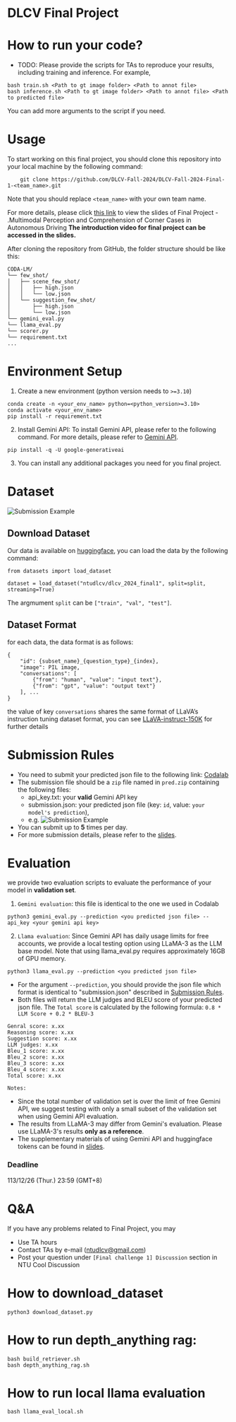 # DLCV Final Project

# How to run your code?
* TODO: Please provide the scripts for TAs to reproduce your results, including training and inference. For example, 

```
bash train.sh <Path to gt image folder> <Path to annot file>
bash inference.sh <Path to gt image folder> <Path to annot file> <Path to predicted file>
```

You can add more arguments to the script if you need.

# Usage
To start working on this final project, you should clone this repository into your local machine by the following command:
```
    git clone https://github.com/DLCV-Fall-2024/DLCV-Fall-2024-Final-1-<team_name>.git
```  
Note that you should replace `<team_name>` with your own team name.

For more details, please click [this link](https://docs.google.com/presentation/d/1eeXx_dL0OgkDn9_lhXnimTHrE6OYvAiiVOBwo2CTVOQ/edit#slide=id.g3196368f9ef_0_288) to view the slides of Final Project - .Multimodal Perception and Comprehension of Corner Cases in Autonomous Driving **The introduction video for final project can be accessed in the slides.**

After cloning the repository from GitHub, the folder structure should be like this:
```
CODA-LM/
└── few_shot/
│   ├── scene_few_shot/
│   │   ├── high.json
│   │   └── low.json
│   └── suggestion_few_shot/
│       ├── high.json
│       └── low.json 
└── gemini_eval.py
└── llama_eval.py
└── scorer.py
└── requirement.txt
...
```

# Environment Setup
1. Create a new environment (python version needs to `>=3.10`)
```
conda create -n <your_env_name> python=<python_version>=3.10>
conda activate <your_env_name>
pip install -r requirement.txt
```
2. Install Gemini API: To install Gemini API, please refer to the following command. For more details, please refer to [Gemini API](https://ai.google.dev/gemini-api/docs/quickstart?hl=zh-tw&_gl=1*ciqklc*_up*MQ..&gclid=Cj0KCQiAgJa6BhCOARIsAMiL7V8rppSkxxeqt-eVsCczUZ8Iz2mXXiTi1EkuP7K2xalpBYOk9HLgbv0aAqAIEALw_wcB&lang=python).
```
pip install -q -U google-generativeai
```
3. You can install any additional packages you need for you final project.

# Dataset

![Submission Example](images/dataset.png)

## Download Dataset
Our data is available on [huggingface](https://huggingface.co/datasets/ntudlcv/dlcv_2024_final1), you can load the data by the following command:
```
from datasets import load_dataset

dataset = load_dataset("ntudlcv/dlcv_2024_final1", split=split, streaming=True)
```
The argmument `split` can be `["train", "val", "test"]`.

## Dataset Format
for each data, the data format is as follows:
```
{
    "id": {subset_name}_{question_type}_{index},
    "image": PIL image, 
    "conversations": [
        {"from": "human", "value": "input text"}, 
        {"from": "gpt", "value": "output text"}
    ], ...
}
```
the value of key `conversations` shares the same format of LLaVA’s instruction tuning dataset format, you can see [LLaVA-instruct-150K](https://huggingface.co/datasets/liuhaotian/LLaVA-Instruct-150K) for further details


# Submission Rules
* You need to submit your predicted json file to the following link: [Codalab](https://codalab.lisn.upsaclay.fr/competitions/21009?secret_key=7bbae235-15a2-4e00-8e21-766ce95cd917&fbclid=IwZXh0bgNhZW0CMTAAAR1ZAHQiBXUiK8EN7bJm9wxxCA4DPutVfoiIOeLp6RVxpy31NSlot88bALE_aem_k_BebUC_R8P_nq9dTDlIzA)
* The submission file should be a `zip` file named in `pred.zip` containing the following files:
    * api_key.txt: your **valid** Gemini API key
    * submission.json: your predicted json file (key: `id`, value: `your model's prediction`), 
    * e.g.
![Submission Example](images/submission.png)
* You can submit up to **5** times per day.
* For more submission details, please refer to the [slides](https://docs.google.com/presentation/d/1eeXx_dL0OgkDn9_lhXnimTHrE6OYvAiiVOBwo2CTVOQ/edit#slide=id.g319b4042369_5_87).

# Evaluation
we provide two evaluation scripts to evaluate the performance of your model in **validation set**.
1. `Gemini evaluation`: this file is identical to the one we used in Codalab
```
python3 gemini_eval.py --prediction <you predicted json file> --api_key <your gemini api key>
```
2. `Llama evaluation`: Since Gemini API has daily usage limits for free accounts, we provide a local testing option using LLaMA-3 as the LLM base model. Note that using llama_eval.py requires approximately 16GB of GPU memory.
```
python3 llama_eval.py --prediction <you predicted json file>
```
* For the argument `--prediction`, you should provide the json file which format is identical to "submission.json" described in [Submission Rules](#Submission-Rules).
* Both files will return the LLM judges and BLEU score of your predicted json file. The `Total score` is calculated by the following formula: `0.8 * LLM Score + 0.2 * BLEU-3`
```
Genral score: x.xx
Reasoning score: x.xx
Suggestion score: x.xx
LLM judges: x.xx
Bleu_1 score: x.xx
Bleu_2 score: x.xx
Bleu_3 score: x.xx
Bleu_4 score: x.xx
Total score: x.xx
```
`Notes:`
* Since the total number of validation set is over the limit of free Gemini API, we suggest testing with only a small subset of the validation set when using Gemini API evaluation.
* The results from LLaMA-3 may differ from Gemini's evaluation. Please use LLaMA-3's results **only as a reference**.
* The supplementary materials of using Gemini API and huggingface tokens can be found in [slides](https://docs.google.com/presentation/d/1eeXx_dL0OgkDn9_lhXnimTHrE6OYvAiiVOBwo2CTVOQ/edit#slide=id.g31b10de1f8f_7_155).

### Deadline
113/12/26 (Thur.) 23:59 (GMT+8)
    
# Q&A
If you have any problems related to Final Project, you may
- Use TA hours
- Contact TAs by e-mail ([ntudlcv@gmail.com](mailto:ntudlcv@gmail.com))
- Post your question under `[Final challenge 1] Discussion` section in NTU Cool Discussion

# How to download_dataset
```
python3 download_dataset.py
```

# How to run depth_anything rag:
```
bash build_retriever.sh
bash depth_anything_rag.sh
```

# How to run local llama evaluation
```
bash llama_eval_local.sh
```